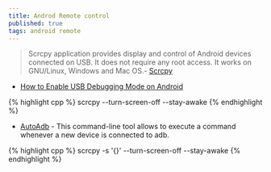 ```yaml
---
title: Androd Remote control
published: true
tags: android remote
---
```

> Scrcpy application provides display and control of Android devices connected on USB. It does not require any root access. It works on GNU/Linux, Windows and Mac OS.- [Scrcpy](https://github.com/Genymobile/scrcpy/blob/master/README.md)

- [How to Enable USB Debugging Mode on Android](https://www.kingoapp.com/root-tutorials/how-to-enable-usb-debugging-mode-on-android.htm)

{% highlight cpp %}
scrcpy  --turn-screen-off --stay-awake
{% endhighlight %}

- [AutoAdb](https://github.com/rom1v/autoadb) - This command-line tool allows to execute a command whenever a new device is connected to adb.

{% highlight cpp %}
scrcpy -s '{}' --turn-screen-off --stay-awake
{% endhighlight %}